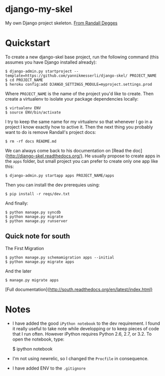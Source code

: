 django-my-skel
==============

My own Django project skeleton. [From Randall Degges](https://github.com/rdegges/django-skel/)


Quickstart
==========

To create a new django-skel base project, run the following command (this assumes you have Django installed already):

    $ django-admin.py startproject --template=https://github.com/yannikmesserli/django-skel/ PROJECT_NAME
    $ cd PROJECT_NAME
    $ heroku config:add DJANGO_SETTINGS_MODULE=myproject.settings.prod


Where ``PROJECT_NAME`` is the name of the project you'd like to create. Then create a virtualenv to isolate your package dependencies locally:

	$ virtualenv ENV
	$ source ENV/bin/activate

I try to keep the same name for my virtualenv so that whenever I go in a project I know exactly how to active it. Then the next thing you probably want to do is remove Randall's project docs:

	$ rm -rf docs README.md

We can always come back to his documentation on [Read the doc]{http://django-skel.readthedocs.org/}. He usually propose to create apps in the ``apps`` folder, but small project you can prefer to create only one app like this:

	$ django-admin.py startapp apps PROJECT_NAME/apps


Then you can install the dev prerequies using:

	$ pip install -r reqs/dev.txt

And finally:

	$ python manage.py syncdb
	$ python manage.py migrate
	$ python manage.py runserver

Quick note for south
--------------------
The First Migration

	$ python manage.py schemamigration apps --initial
	$ python manage.py migrate apps

And the later

	$ manage.py migrate apps

[Full documentation]{http://south.readthedocs.org/en/latest/index.html}

Notes
=====

- I have added the good ``iPython notebook`` to the dev requirement. I found it really useful to take note while developping or to keep pieces of code that I run often. However iPython requires Python 2.6, 2.7, or 3.2. To open the notebook, type:

	$ ipython notebook

- I'm not using newrelic, so I changed the ``Procfile`` in consequence.
- I have added ENV to the ``.gitignore``
